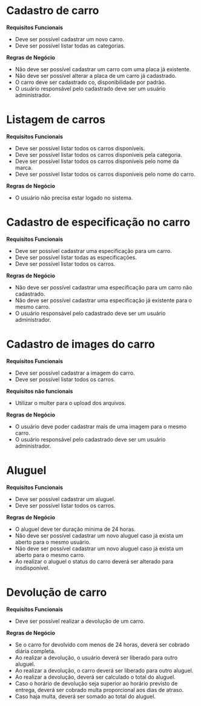 # Cadastro de carro

**Requisitos Funcionais**

* Deve ser possível cadastrar um novo carro.
* Deve ser possível listar todas as categorias.

**Regras de Negócio**

* Não deve ser possível cadastrar um carro com uma placa já existente.
* Não deve ser possível alterar a placa de um carro já cadastrado.
* O carro deve ser cadastrado co, disponibilidade por padrão.
* O usuário responsável pelo cadastrado deve ser um usuário administrador.

# Listagem de carros

**Requisitos Funcionais**

* Deve ser possível listar todos os carros disponíveis.
* Deve ser possível listar todos os carros disponíveis pela categoria.
* Deve ser possível listar todos os carros disponíveis pelo nome da marca.
* Deve ser possível listar todos os carros disponíveis pelo nome do carro.

**Regras de Negócio**

* O usuário não precisa estar logado no sistema.

# Cadastro de especificação no carro

**Requisitos Funcionais**

* Deve ser possível cadastrar uma especificação para um carro.
* Deve ser possível listar todas as especificações.
* Deve ser possível listar todos os carros.

**Regras de Negócio**

* Não deve ser possível cadastrar uma especificação para um carro não cadastrado.
* Não deve ser possível cadastrar uma especificação já existente para o mesmo carro.
* O usuário responsável pelo cadastrado deve ser um usuário administrador.

# Cadastro de images do carro

**Requisitos Funcionais**

* Deve ser possível cadastrar a imagem do carro.
* Deve ser possível listar todos os carros.

**Requisitos não funcionais**

* Utilizar o multer para o upload dos arquivos.

**Regras de Negócio**

* O usuário deve poder cadastrar mais de uma imagem para o mesmo carro.
* O usuário responsável pelo cadastrado deve ser um usuário administrador.

# Aluguel

**Requisitos Funcionais**

* Deve ser possível cadastrar um aluguel.
* Deve ser possível listar todos os carros.

**Regras de Negócio**

* O aluguel deve ter duração mínima de 24 horas.
* Não deve ser possível cadastrar um novo aluguel caso já exista um aberto para o mesmo usuário.
* Não deve ser possível cadastrar um novo aluguel caso já exista um aberto para o mesmo carro.
* Ao realizar o aluguel o status do carro deverá ser alterado para insdisponível.

# Devolução de carro

**Requisitos Funcionais**

* Deve ser possível realizar a devolução de um carro.

**Regras de Negócio**

* Se o carro for devolvido com menos de 24 horas, deverá ser cobrado diária completa.
* Ao realizar a devolução, o usuário deverá ser liberado para outro aluguel.
* Ao realizar a devolução, o carro deverá ser liberado para outro aluguel.
* Ao realizar a devolução, deverá ser calculado o total do aluguel.
* Caso o horário de devolução seja superior ao horário previsto de entrega,  deverá ser cobrado multa proporcional aos dias de atraso.
* Caso haja multa, deverá ser somado ao total do aluguel.

